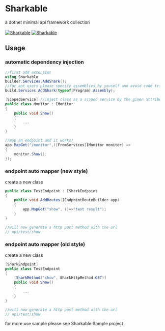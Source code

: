 # Sharkable
a dotnet minimal api framework collection \
\
[![Sharkable](https://img.shields.io/nuget/v/Sharkable.svg?color=red&style=flat-square)](https://www.nuget.org/packages/Sharkable/)
[![Sharkable](https://img.shields.io/nuget/dt/Sharkable.svg?style=flat-square)](https://www.nuget.org/packages/Sharkable/)
## Usage

### automatic dependency injection
```csharp
//first add extension
using Sharkable
builder.Services.AddShark();
//for aot users please specify assemblies by youself and avoid code trim
build.Services.AddShark(typeof(Program).Assembly);

[ScopedService] //inject class as a scoped service by the given attribute
public class Monitor : IMonitor
{
    public void Show()
    {
        ...
    }
}

//map an endpoint and it works!
app.MapGet("/monitor",([FromServices]IMonitor monitor) =>
{
    monitor.Show();
});
```
### endpoint auto mapper (new style)
create a new class
```csharp
public class TestEndpoint : ISharkEndpoint
{
    public void AddRoutes(IEndpointRouteBuilder app)
    {
        app.MapGet("show", ()=>"test result");
    }
}

//will now generate a http post method with the url
// api/test/show
```

### endpoint auto mapper (old style)
create a new class
```csharp
[SharkEndpoint]
public class TestEndpoint
{
    [SharkMethod("show", SharkHttpMethod.GET)]
    public void Show()
    {
        ...
    }
}

//will now generate a http post method with the url
// api/test/show
```
for more use sample please see Sharkable.Sample project
